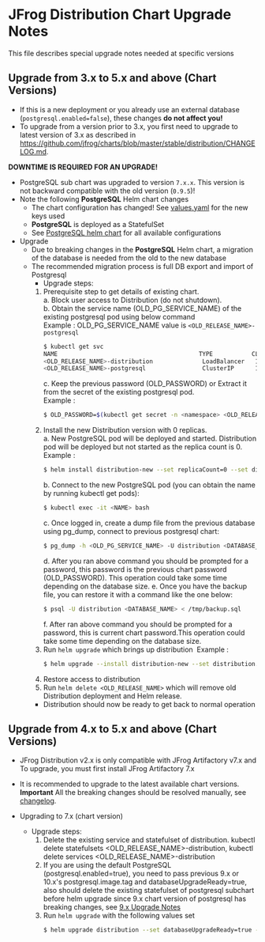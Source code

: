 # JFrog Distribution Chart Upgrade Notes
This file describes special upgrade notes needed at specific versions

## Upgrade from 3.x to 5.x and above (Chart Versions)

* If this is a new deployment or you already use an external database (`postgresql.enabled=false`), these changes **do not affect you!**
* To upgrade from a version prior to 3.x, you first need to upgrade to latest version of 3.x as described in https://github.com/jfrog/charts/blob/master/stable/distribution/CHANGELOG.md.

**DOWNTIME IS REQUIRED FOR AN UPGRADE!**
* PostgreSQL sub chart was upgraded to version `7.x.x`. This version is not backward compatible with the old version (`0.9.5`)!
* Note the following **PostgreSQL** Helm chart changes
  * The chart configuration has changed! See [values.yaml](values.yaml) for the new keys used
  * **PostgreSQL** is deployed as a StatefulSet
  * See [PostgreSQL helm chart](https://hub.helm.sh/charts/stable/postgresql) for all available configurations
* Upgrade
  * Due to breaking changes in the **PostgreSQL** Helm chart, a migration of the database is needed from the old to the new database
  * The recommended migration process is full DB export and import of Postgresql
    * Upgrade steps:
     1. Prerequisite step to get details of existing chart.\
       a. Block user access to Distribution (do not shutdown).\
       b. Obtain the service name (OLD_PG_SERVICE_NAME) of the existing postgresql pod using below command\
          Example : OLD_PG_SERVICE_NAME value is `<OLD_RELEASE_NAME>-postgresql`
          ```bash
          $ kubectl get svc
          NAME                                        TYPE           CLUSTER-IP       EXTERNAL-IP   PORT(S)                       AGE
          <OLD_RELEASE_NAME>-distribution              LoadBalancer   10.111.81.201    <pending>     80:31272/TCP                  50m
          <OLD_RELEASE_NAME>-postgresql                ClusterIP      10.97.121.27      <none>       5432/TCP                      50m
          ```
        c. Keep the previous password (OLD_PASSWORD) or Extract it from the secret of the existing postgresql pod.\
          Example :
          ```bash
          $ OLD_PASSWORD=$(kubectl get secret -n <namespace> <OLD_RELEASE_NAME>-postgresql -o jsonpath="{.data.postgres-password}" | base64 --decode)
          ```
     2. Install the new Distribution version with 0 replicas.\
         a. New PostgreSQL pod will be deployed and started. Distribution pod will be deployed but not started as the replica count is 0.\
         Example :
         ```bash
         $ helm install distribution-new --set replicaCount=0 --set distribution.jfrogUrl=<ARTIFACTORY_URL> --set postgresql.postgresqlPassword=<password> --set redis.password=<password> --set distribution.joinKey=<JOIN_KEY> jfrog/distribution
         ``` 
         b. Connect to the new PostgreSQL pod (you can obtain the name by running kubectl get pods):
           ```bash
           $ kubectl exec -it <NAME> bash
           ```
         c. Once logged in, create a dump file from the previous database using pg_dump, connect to previous postgresql chart:
           ```bash
           $ pg_dump -h <OLD_PG_SERVICE_NAME> -U distribution <DATABASE_NAME> > /tmp/backup.sql
           ```
         d. After you ran above command you should be prompted for a password, this password is the previous chart password (OLD_PASSWORD). This operation could take some time depending on the database size.
         e. Once you have the backup file, you can restore it with a command like the one below:
          ```bash
          $ psql -U distribution <DATABASE_NAME> < /tmp/backup.sql
          ```
         f. After ran above command you should be prompted for a password, this is current chart password.This operation could  take some time depending on the database size.
      3. Run `helm upgrade` which brings up distribution
         &nbsp;Example :
         ```bash
         $ helm upgrade --install distribution-new --set distribution.jfrogUrl=<ARTIFACTORY_URL> --set postgresql.postgresqlPassword=<password> --set redis.password=<password> --set distribution.joinKey=<JOIN_KEY> --set distribution.migration.enabled=true jfrog/distribution
         ```
      4. Restore access to distribution
      5. Run `helm delete <OLD_RELEASE_NAME>` which will remove  old Distribution deployment and Helm release.
    * Distribution should now be ready to get back to normal operation

## Upgrade from 4.x to 5.x and above (Chart Versions)

* JFrog Distribution v2.x is only compatible with JFrog Artifactory v7.x and To upgrade, you must first install JFrog Artifactory 7.x
* It is recommended to upgrade to the latest available chart versions. **Important** All the breaking changes should be resolved manually, see [changelog](https://github.com/jfrog/charts/blob/master/stable/distribution/CHANGELOG.md).

* Upgrading to 7.x (chart version)
  * Upgrade steps:
    1. Delete the existing service and statefulset of distribution. kubectl delete statefulsets <OLD_RELEASE_NAME>-distribution, kubectl delete services <OLD_RELEASE_NAME>-distribution
    2. If you are using the default PostgreSQL (postgresql.enabled=true), you need to pass previous 9.x or 10.x's postgresql.image.tag and databaseUpgradeReady=true, also should delete the existing statefulset of postgresql subchart before helm upgrade since 9.x chart version of postgresql has breaking changes, see [9.x Upgrade Notes](https://github.com/bitnami/charts/tree/master/bitnami/postgresql#900)
    3. Run `helm upgrade` with the following values set
       ```bash
       $ helm upgrade distribution --set databaseUpgradeReady=true --set unifiedUpgradeAllowed=true --set postgresql.postgresqlPassword=<old password> --set postgresql.image.tag=<old image tag> --set redis.password=<old password> --set distribution.joinKey=<JOIN_KEY> --set distribution.jfrogUrl=<ARTIFACTORY_URL> --set distribution.masterKey=<old master key> --set distribution.migration.enabled=true jfrog/distribution
       ```
